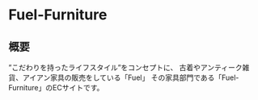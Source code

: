 # Fuel-Furniture
## 概要
”こだわりを持ったライフスタイル”をコンセプトに、 古着やアンティーク雑貨、アイアン家具の販売をしている「Fuel」
その家具部門である「Fuel-Furniture」のECサイトです。
